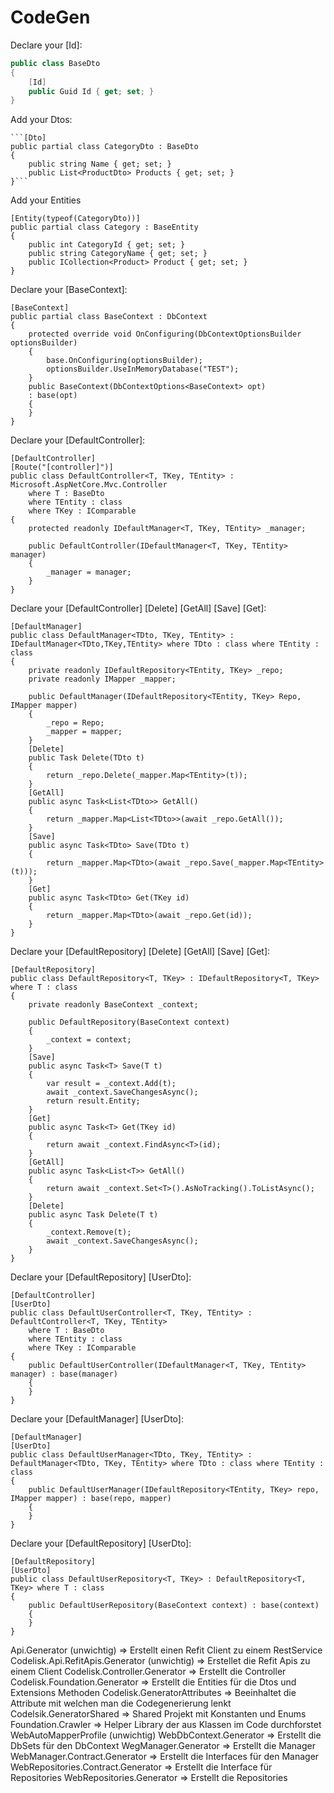 # CodeGen

Declare your [Id]:

```csharp
public class BaseDto
{
    [Id]
    public Guid Id { get; set; }
}
``` 
Add your Dtos:

    ```[Dto]
    public partial class CategoryDto : BaseDto
    {
        public string Name { get; set; }
        public List<ProductDto> Products { get; set; }
    }```

Add your Entities
```
[Entity(typeof(CategoryDto))]
public partial class Category : BaseEntity
{
    public int CategoryId { get; set; }
    public string CategoryName { get; set; }
    public ICollection<Product> Product { get; set; }
}
```

Declare your [BaseContext]:

```
[BaseContext]
public partial class BaseContext : DbContext
{
    protected override void OnConfiguring(DbContextOptionsBuilder optionsBuilder)
    {
        base.OnConfiguring(optionsBuilder);
        optionsBuilder.UseInMemoryDatabase("TEST");
    }
    public BaseContext(DbContextOptions<BaseContext> opt)
    : base(opt)
    {
    }
}
```

Declare your [DefaultController]:

```
[DefaultController]
[Route("[controller]")]
public class DefaultController<T, TKey, TEntity> : Microsoft.AspNetCore.Mvc.Controller
    where T : BaseDto
    where TEntity : class
    where TKey : IComparable
{
    protected readonly IDefaultManager<T, TKey, TEntity> _manager;

    public DefaultController(IDefaultManager<T, TKey, TEntity> manager)
    {
        _manager = manager;
    }
}
```

Declare your [DefaultController] [Delete] [GetAll] [Save] [Get]:

```
[DefaultManager]
public class DefaultManager<TDto, TKey, TEntity> : IDefaultManager<TDto,TKey,TEntity> where TDto : class where TEntity : class
{
    private readonly IDefaultRepository<TEntity, TKey> _repo;
    private readonly IMapper _mapper;

    public DefaultManager(IDefaultRepository<TEntity, TKey> Repo, IMapper mapper)
    {
        _repo = Repo;
        _mapper = mapper;
    }
    [Delete]
    public Task Delete(TDto t)
    {
        return _repo.Delete(_mapper.Map<TEntity>(t));
    }
    [GetAll]
    public async Task<List<TDto>> GetAll()
    {
        return _mapper.Map<List<TDto>>(await _repo.GetAll());
    }
    [Save]
    public async Task<TDto> Save(TDto t)
    {
        return _mapper.Map<TDto>(await _repo.Save(_mapper.Map<TEntity>(t)));
    }
    [Get]
    public async Task<TDto> Get(TKey id)
    {
        return _mapper.Map<TDto>(await _repo.Get(id));
    }
}
```

Declare your [DefaultRepository] [Delete] [GetAll] [Save] [Get]:

```
[DefaultRepository]
public class DefaultRepository<T, TKey> : IDefaultRepository<T, TKey> where T : class
{
    private readonly BaseContext _context;

    public DefaultRepository(BaseContext context)
    {
        _context = context;
    }
    [Save]
    public async Task<T> Save(T t)
    {
        var result = _context.Add(t);
        await _context.SaveChangesAsync();
        return result.Entity;
    }
    [Get]
    public async Task<T> Get(TKey id)
    {
        return await _context.FindAsync<T>(id);
    }
    [GetAll]
    public async Task<List<T>> GetAll()
    {
        return await _context.Set<T>().AsNoTracking().ToListAsync();
    }
    [Delete]
    public async Task Delete(T t)
    {
        _context.Remove(t);
        await _context.SaveChangesAsync();
    }
}
```

Declare your [DefaultRepository] [UserDto]:
```
[DefaultController]
[UserDto]
public class DefaultUserController<T, TKey, TEntity> : DefaultController<T, TKey, TEntity>
    where T : BaseDto
    where TEntity : class
    where TKey : IComparable
{
    public DefaultUserController(IDefaultManager<T, TKey, TEntity> manager) : base(manager)
    {
    }
}
```


Declare your [DefaultManager] [UserDto]:
```
[DefaultManager]
[UserDto]
public class DefaultUserManager<TDto, TKey, TEntity> : DefaultManager<TDto, TKey, TEntity> where TDto : class where TEntity : class
{
    public DefaultUserManager(IDefaultRepository<TEntity, TKey> repo, IMapper mapper) : base(repo, mapper)
    {
    }
}
```

Declare your [DefaultRepository] [UserDto]:
```
[DefaultRepository]
[UserDto]
public class DefaultUserRepository<T, TKey> : DefaultRepository<T, TKey> where T : class
{
    public DefaultUserRepository(BaseContext context) : base(context)
    {
    }
}
```

Api.Generator (unwichtig) => Erstellt einen Refit Client zu einem RestService
Codelisk.Api.RefitApis.Generator (unwichtig) => Erstellet die Refit Apis zu einem Client
Codelisk.Controller.Generator => Erstellt die Controller
Codelisk.Foundation.Generator => Erstellt die Entities für die Dtos und Extensions Methoden
Codelisk.GeneratorAttributes => Beeinhaltet die Attribute mit welchen man die Codegenerierung lenkt
Codelsik.GeneratorShared => Shared Projekt mit Konstanten und Enums
Foundation.Crawler => Helper Library der aus Klassen im Code durchforstet
WebAutoMapperProfile (unwichtig)
WebDbContext.Generator => Erstellt die DbSets für den DbContext
WegManager.Generator => Erstellt die Manager
WebManager.Contract.Generator => Erstellt die Interfaces für den Manager
WebRepositories.Contract.Generator => Erstellt die Interface für Repositories
WebRepositories.Generator => Erstellt die Repositories